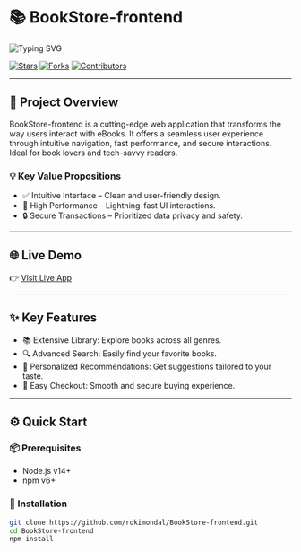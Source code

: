 # 📚 BookStore-frontend

![Typing SVG](https://readme-typing-svg.demolab.com?font=Fira+Code&weight=600&size=24&duration=3000&pause=1000&color=43B581&center=true&vCenter=true&repeat=false&width=1000&height=40&lines=BookStore-frontend;A+cutting-edge+project+by+rokimondal)

[![Stars](https://img.shields.io/github/stars/rokimondal/BookStore-frontend?style=for-the-badge)](https://github.com/rokimondal/BookStore-frontend/stargazers)
[![Forks](https://img.shields.io/github/forks/rokimondal/BookStore-frontend?style=for-the-badge)](https://github.com/rokimondal/BookStore-frontend/network/members)
[![Contributors](https://img.shields.io/github/contributors/rokimondal/BookStore-frontend?style=for-the-badge)](https://github.com/rokimondal/BookStore-frontend/graphs/contributors)

---

## 🎯 Project Overview

BookStore-frontend is a cutting-edge web application that transforms the way users interact with eBooks. It offers a seamless user experience through intuitive navigation, fast performance, and secure interactions. Ideal for book lovers and tech-savvy readers.

### 💡 Key Value Propositions

- ✅ Intuitive Interface – Clean and user-friendly design.
- 🚀 High Performance – Lightning-fast UI interactions.
- 🔒 Secure Transactions – Prioritized data privacy and safety.

---

## 🌐 Live Demo

👉 [Visit Live App](https://book-store-frontend-gules.vercel.app/)

---

## ✨ Key Features

- 📚 Extensive Library: Explore books across all genres.
- 🔍 Advanced Search: Easily find your favorite books.
- 🎁 Personalized Recommendations: Get suggestions tailored to your taste.
- 🛒 Easy Checkout: Smooth and secure buying experience.

---

## ⚙️ Quick Start

### 📦 Prerequisites

- Node.js v14+
- npm v6+

### 🔧 Installation

```bash
git clone https://github.com/rokimondal/BookStore-frontend.git
cd BookStore-frontend
npm install
